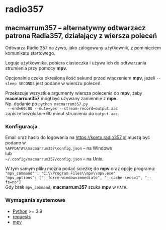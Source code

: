 # radio357

## macmarrum357 – alternatywny odtwarzacz patrona Radia357, działający z wiersza poleceń

Odtwarza Radio 357 na żywo, jako zalogowany użytkownik, z pominięciem komunikatu startowego.

Loguje użytkownika, pobiera ciasteczka i używa ich do odtwarzania strumienia przy pomocy **mpv**.

Opcjonalnie czeka określoną ilość sekund przed włączeniem **mpv**,
jeżeli `--sleep SECONDS` jest podane w wierszu poleceń.

Przekazuje wszystkie argumenty wiersza polecenia do **mpv**, 
żeby **macmarrum357** mógł być używany zamiennie z **mpv**.\
Np. dodanie po `python macmarrum357.py`\
` --end=60:00 --mute=yes --stream-record=output.aac`\
zapisze bezgłośnie 60 minut strumienia do `output.aac`.

### Konfiguracja

Email oraz hasło do logowania na https://konto.radio357.pl muszą być podane w\
`%APPDATA%\macmarrum357\config.json` – na Windows\
lub\
`~/.config/macmarrum357/config.json` – na Unix.

W tym samym pliku można podać ścieżkę do **mpv** oraz opcje programu:\
`"mpv_command" : "C:\\Program Files\\mpv\\mpv.exe"`\
`"mpv_options": ["--force-window=immediate", "--cache-secs=1", "--fs=no"]`\
Gdy brak `mpv_command`, **macmarrum357** szuka **mpv** w `PATH`.

### Wymagania systemowe

- [Python](https://www.python.org/downloads/) >= 3.9
- [requests](https://pypi.org/project/requests/)
- [mpv](https://mpv.io/installation/)

